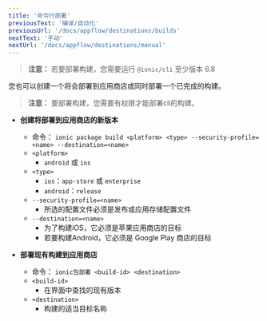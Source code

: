 ```yaml
---
title: '命令行部署'
previousText: '编译/自动化'
previousUrl: '/docs/appflow/destinations/builds'
nextText: '手动'
nextUrl: '/docs/appflow/destinations/manual'
---
```


> **注意：** 若要部署构建，您需要运行 `@ionic/cli` 至少版本 6.8

您也可以创建一个将会部署到应用商店或同时部署一个已完成的构建。

> **注意：** 要部署构建，您需要有权限才能部署cli的构建。

- **创建将部署到应用商店的新版本**
    - 命令： `ionic package build <platform> <type> --security-profile=<name> --destination=<name>`
    - `<platform>`
        - `android` 或 `ios`
    - `<type>`
        - `ios`：`app-store` 或 `enterprise`
        - `android`：`release`
    - `--security-profile=<name>`
        - 所选的配置文件必须是发布或应用存储配置文件
    - `--destination=<name>`
        - 为了构建iOS，它必须是苹果应用商店的目标
        - 若要构建Android，它必须是 Google Play 商店的目标

- **部署现有构建到应用商店**
    - 命令： `ionic包部署 <build-id> <destination>`
    - `<build-id>`
        - 在界面中查找的现有版本
    - `<destination>`
        - 构建的适当目标名称
